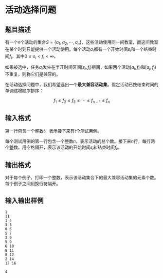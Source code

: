# 活动选择问题

## 题目描述

有一个$n$个活动的集合$S=\{a_1, a_2, \cdots, a_n\}$，这些活动使用同一间教室，而这间教室在某个时刻只能提供一个活动使用。每个活动$a_i$都有一个开始时间$s_i$和一个结束时间$f_i$，其中$0 \leq s_i < f_i < \infty$。

如果被选中，任务$a_i$发生在半开时间区间$[s_i, f_i)$期间，如果两个活动$[a_i, f_i)$和$[a_j, f_j)$不重复，则称它们是兼容的。

在活动选择问题中，我们希望选出一个**最大兼容活动集**。假定活动已按结束时间的单调递增顺序排序：

$$
f_1 \leq f_2 \leq f_3 \leq \cdots \leq f_{n-1} \leq f_{n}
$$

## 输入格式

第一行包含一个整数$t$，表示接下来有$t$个测试用例。

每个测试用例的第一行包含一个整数$n$，表示活动的总个数。接下来$n$行，每行两个整数，用空格隔开，表示该活动的开始时间$s_i$和结束时间$f_i$。

## 输出格式

对于每个例子，打印一个整数，表示该活动集合下的最大兼容活动集的元素个数。每个例子之间用换行符隔开。

## 输入输出样例

```input
1
11
1 4
3 5
0 6
5 7
3 9
5 9
6 10
8 11
8 12
2 14
12 16
```

```output
4
```